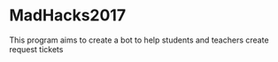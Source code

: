 # MadHacks2017
This program aims to create a bot to help students and teachers create request tickets 
